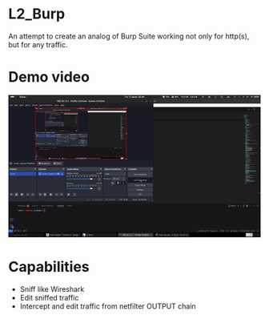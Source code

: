 # L2_Burp
An attempt to create an analog of Burp Suite working not only for http(s), but for any traffic.

# Demo video 
![](https://github.com/T4tX/L2_Burp/blob/main/docs/demo.gif)

# Сapabilities
- Sniff like Wireshark
- Edit sniffed traffic
- Intercept and edit traffic from netfilter OUTPUT chain
